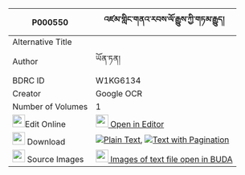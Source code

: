 |P000550|འཛམ་གླིང་གནའ་རབས་ལོ་རྒྱུས་ཀྱི་གཏམ་རྒྱུད། 
| --- | --- 
|Alternative Title |
|Author| ཡོན་ཏན།
|BDRC ID | W1KG6134
|Creator | Google OCR
|Number of Volumes| 1
|<img width="25" src="https://img.icons8.com/color/25/000000/edit-property.png">Edit Online| [<img width="25" src="https://avatars.githubusercontent.com/u/45091458?s=200&v=4"> Open in Editor](http://editor.openpecha.org/P000550)
|<img width="25" src="https://img.icons8.com/fluent/48/000000/download-2.png"/>  Download | [![](https://img.icons8.com/color/20/000000/txt.png)Plain Text](https://github.com/Openpecha/P000550/releases/download/v2/dzamling_narab_logyu_kyi_tamgy_plain_P000550.zip), [![](https://img.icons8.com/color/20/000000/txt.png)Text with Pagination](https://github.com/Openpecha/P000550/releases/download/v2/dzamling_narab_logyu_kyi_tamgy_pages_P000550.zip)
|<img width="25" src="https://img.icons8.com/plasticine/100/000000/pictures-folder.png"/>  Source Images | [<img width="25" src="https://library.bdrc.io/icons/BUDA-small.svg"> Images of text file open in BUDA](https://library.bdrc.io/show/bdr:W1KG6134)